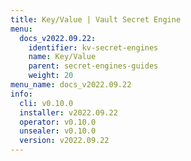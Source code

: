 ```yaml
---
title: Key/Value | Vault Secret Engine
menu:
  docs_v2022.09.22:
    identifier: kv-secret-engines
    name: Key/Value
    parent: secret-engines-guides
    weight: 20
menu_name: docs_v2022.09.22
info:
  cli: v0.10.0
  installer: v2022.09.22
  operator: v0.10.0
  unsealer: v0.10.0
  version: v2022.09.22
---
```


